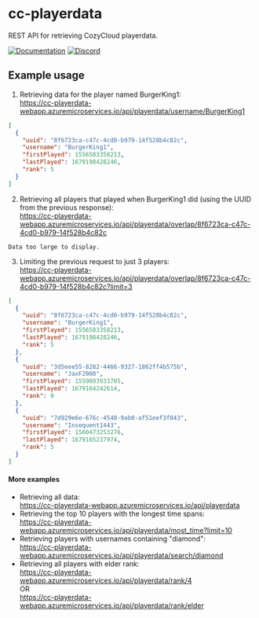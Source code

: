 # cc-playerdata
REST API for retrieving CozyCloud playerdata.

[![Documentation](https://img.shields.io/badge/Documentation-dark%20green?logo=swagger&logoColor=black
)]([https://discord.gg/vBEWAuY](https://cc-playerdata-webapp.azuremicroservices.io))
[![Discord](https://img.shields.io/discord/280048938000580609?logo=discord&logoColor=white&label=Discord&color=7289da)](https://discord.gg/vBEWAuY)

## Example usage

1. Retrieving data for the player named BurgerKing1:
<br>https://cc-playerdata-webapp.azuremicroservices.io/api/playerdata/username/BurgerKing1
```json
[
  {
    "uuid": "8f6723ca-c47c-4cd0-b979-14f528b4c82c",
    "username": "BurgerKing1",
    "firstPlayed": 1556583358213,
    "lastPlayed": 1679198428246,
    "rank": 5
  }
]
```
2. Retrieving all players that played when BurgerKing1 did (using the UUID from the previous response):
<br>https://cc-playerdata-webapp.azuremicroservices.io/api/playerdata/overlap/8f6723ca-c47c-4cd0-b979-14f528b4c82c
```
Data too large to display.
```
3. Limiting the previous request to just 3 players:
<br>https://cc-playerdata-webapp.azuremicroservices.io/api/playerdata/overlap/8f6723ca-c47c-4cd0-b979-14f528b4c82c?limit=3
```json
[
  {
    "uuid": "8f6723ca-c47c-4cd0-b979-14f528b4c82c",
    "username": "BurgerKing1",
    "firstPlayed": 1556583358213,
    "lastPlayed": 1679198428246,
    "rank": 5
  },
  {
    "uuid": "3d5eee55-8282-4466-9327-1862ff4b575b",
    "username": "JaxF2008",
    "firstPlayed": 1559093933705,
    "lastPlayed": 1679164242614,
    "rank": 0
  },
  {
    "uuid": "7d929e6e-676c-4548-9ab0-af51eef3f843",
    "username": "Insequent1443",
    "firstPlayed": 1560473253276,
    "lastPlayed": 1679165237974,
    "rank": 5
  }
]
```
#### More examples
* Retrieving all data:
<br>https://cc-playerdata-webapp.azuremicroservices.io/api/playerdata
* Retrieving the top 10 players with the longest time spans:
<br>https://cc-playerdata-webapp.azuremicroservices.io/api/playerdata/most_time?limit=10
* Retrieving players with usernames containing "diamond":
<br>https://cc-playerdata-webapp.azuremicroservices.io/api/playerdata/search/diamond
* Retrieving all players with elder rank:
<br>https://cc-playerdata-webapp.azuremicroservices.io/api/playerdata/rank/4
<br>OR
<br>https://cc-playerdata-webapp.azuremicroservices.io/api/playerdata/rank/elder
